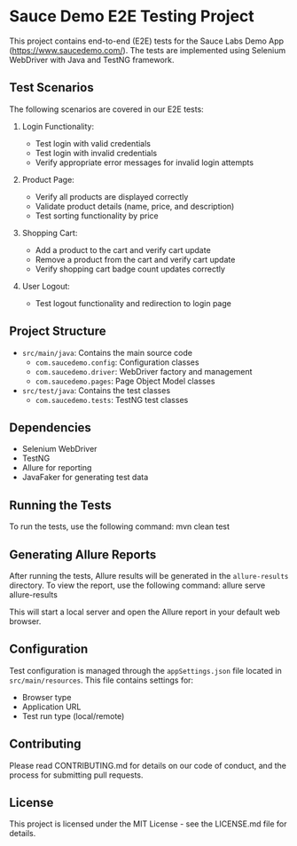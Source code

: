 # Sauce Demo E2E Testing Project

This project contains end-to-end (E2E) tests for the Sauce Labs Demo App (https://www.saucedemo.com/). The tests are implemented using Selenium WebDriver with Java and TestNG framework.

## Test Scenarios

The following scenarios are covered in our E2E tests:

1. Login Functionality:
   - Test login with valid credentials
   - Test login with invalid credentials
   - Verify appropriate error messages for invalid login attempts

2. Product Page:
   - Verify all products are displayed correctly
   - Validate product details (name, price, and description)
   - Test sorting functionality by price

3. Shopping Cart:
   - Add a product to the cart and verify cart update
   - Remove a product from the cart and verify cart update
   - Verify shopping cart badge count updates correctly

4. User Logout:
   - Test logout functionality and redirection to login page

## Project Structure

- `src/main/java`: Contains the main source code
   - `com.saucedemo.config`: Configuration classes
   - `com.saucedemo.driver`: WebDriver factory and management
   - `com.saucedemo.pages`: Page Object Model classes
- `src/test/java`: Contains the test classes
   - `com.saucedemo.tests`: TestNG test classes

## Dependencies

- Selenium WebDriver
- TestNG
- Allure for reporting
- JavaFaker for generating test data

## Running the Tests

To run the tests, use the following command:
mvn clean test

## Generating Allure Reports

After running the tests, Allure results will be generated in the `allure-results` directory. To view the report, use the following command:
allure serve allure-results

This will start a local server and open the Allure report in your default web browser.

## Configuration

Test configuration is managed through the `appSettings.json` file located in `src/main/resources`. This file contains settings for:

- Browser type
- Application URL
- Test run type (local/remote)

## Contributing

Please read CONTRIBUTING.md for details on our code of conduct, and the process for submitting pull requests.

## License

This project is licensed under the MIT License - see the LICENSE.md file for details.